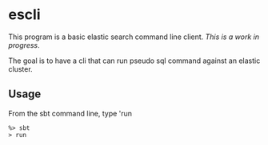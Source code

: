 escli
======

This program is a basic elastic search command line client. *This is a work in progress*. 

The goal is to have a cli that can run pseudo sql command against an elastic cluster.

Usage
-----
From the sbt command line, type 'run

```
%> sbt
> run
```
